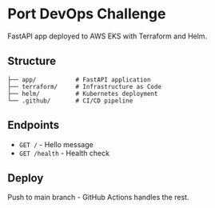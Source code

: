 # Port DevOps Challenge

FastAPI app deployed to AWS EKS with Terraform and Helm.

## Structure
```
├── app/           # FastAPI application
├── terraform/     # Infrastructure as Code
├── helm/          # Kubernetes deployment
└── .github/       # CI/CD pipeline
```

## Endpoints
- `GET /` - Hello message
- `GET /health` - Health check

## Deploy
Push to main branch - GitHub Actions handles the rest.